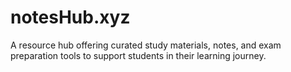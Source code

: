 # notesHub.xyz
A resource hub offering curated study materials, notes, and exam preparation tools to support students in their learning journey.
